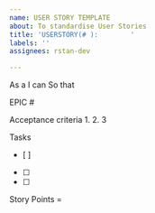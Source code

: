 ```yaml
---
name: USER STORY TEMPLATE
about: To standardise User Stories
title: 'USERSTORY(# ):        '
labels: ''
assignees: rstan-dev

---
```


As a
I can
So that

EPIC #

Acceptance criteria
1.
2.
3


Tasks
- [ ]
- [ ]
- [ ]

Story Points =
